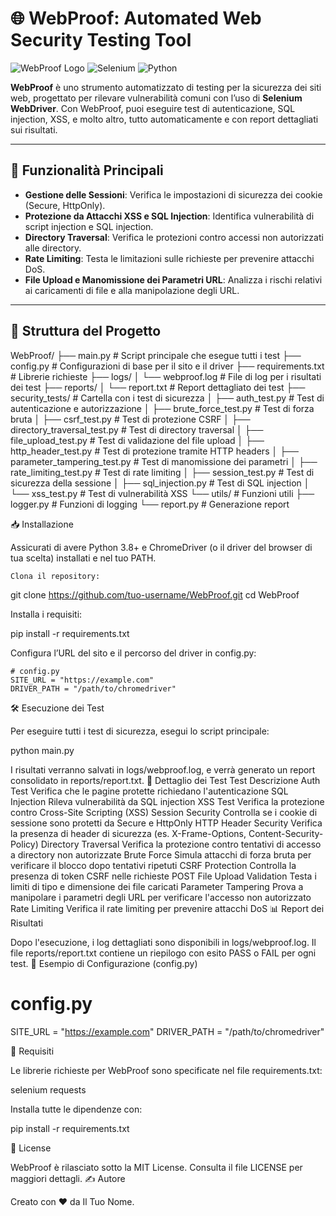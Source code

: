 # 🌐 WebProof: Automated Web Security Testing Tool

![WebProof Logo](https://img.shields.io/badge/WebProof-Automated%20Security%20Testing-blueviolet?style=for-the-badge)
![Selenium](https://img.shields.io/badge/Selenium-Automation%20Testing-success?style=for-the-badge&logo=selenium)
![Python](https://img.shields.io/badge/Python-3.8+-yellow?style=for-the-badge&logo=python)

**WebProof** è uno strumento automatizzato di testing per la sicurezza dei siti web, progettato per rilevare vulnerabilità comuni con l’uso di **Selenium WebDriver**. Con WebProof, puoi eseguire test di autenticazione, SQL injection, XSS, e molto altro, tutto automaticamente e con report dettagliati sui risultati.

---

## 🚀 Funzionalità Principali

- **Gestione delle Sessioni**: Verifica le impostazioni di sicurezza dei cookie (Secure, HttpOnly).
- **Protezione da Attacchi XSS e SQL Injection**: Identifica vulnerabilità di script injection e SQL injection.
- **Directory Traversal**: Verifica le protezioni contro accessi non autorizzati alle directory.
- **Rate Limiting**: Testa le limitazioni sulle richieste per prevenire attacchi DoS.
- **File Upload e Manomissione dei Parametri URL**: Analizza i rischi relativi ai caricamenti di file e alla manipolazione degli URL.

---

## 📂 Struttura del Progetto

WebProof/
├── main.py                   # Script principale che esegue tutti i test
├── config.py                 # Configurazioni di base per il sito e il driver
├── requirements.txt          # Librerie richieste
├── logs/
│   └── webproof.log          # File di log per i risultati dei test
├── reports/
│   └── report.txt            # Report dettagliato dei test
├── security_tests/           # Cartella con i test di sicurezza
│   ├── auth_test.py          # Test di autenticazione e autorizzazione
│   ├── brute_force_test.py   # Test di forza bruta
│   ├── csrf_test.py          # Test di protezione CSRF
│   ├── directory_traversal_test.py  # Test di directory traversal
│   ├── file_upload_test.py   # Test di validazione del file upload
│   ├── http_header_test.py   # Test di protezione tramite HTTP headers
│   ├── parameter_tampering_test.py  # Test di manomissione dei parametri
│   ├── rate_limiting_test.py # Test di rate limiting
│   ├── session_test.py       # Test di sicurezza della sessione
│   ├── sql_injection.py      # Test di SQL injection
│   └── xss_test.py           # Test di vulnerabilità XSS
└── utils/                    # Funzioni utili
    ├── logger.py             # Funzioni di logging
    └── report.py             # Generazione report

📥 Installazione

Assicurati di avere Python 3.8+ e ChromeDriver (o il driver del browser di tua scelta) installati e nel tuo PATH.

    Clona il repository:

git clone https://github.com/tuo-username/WebProof.git
cd WebProof

Installa i requisiti:

pip install -r requirements.txt

Configura l’URL del sito e il percorso del driver in config.py:

    # config.py
    SITE_URL = "https://example.com"
    DRIVER_PATH = "/path/to/chromedriver"

🛠️ Esecuzione dei Test

Per eseguire tutti i test di sicurezza, esegui lo script principale:

python main.py

I risultati verranno salvati in logs/webproof.log, e verrà generato un report consolidato in reports/report.txt.
🧪 Dettaglio dei Test
Test	Descrizione
Auth Test	Verifica che le pagine protette richiedano l'autenticazione
SQL Injection	Rileva vulnerabilità da SQL injection
XSS Test	Verifica la protezione contro Cross-Site Scripting (XSS)
Session Security	Controlla se i cookie di sessione sono protetti da Secure e HttpOnly
HTTP Header Security	Verifica la presenza di header di sicurezza (es. X-Frame-Options, Content-Security-Policy)
Directory Traversal	Verifica la protezione contro tentativi di accesso a directory non autorizzate
Brute Force	Simula attacchi di forza bruta per verificare il blocco dopo tentativi ripetuti
CSRF Protection	Controlla la presenza di token CSRF nelle richieste POST
File Upload Validation	Testa i limiti di tipo e dimensione dei file caricati
Parameter Tampering	Prova a manipolare i parametri degli URL per verificare l'accesso non autorizzato
Rate Limiting	Verifica il rate limiting per prevenire attacchi DoS
📊 Report dei Risultati

Dopo l'esecuzione, i log dettagliati sono disponibili in logs/webproof.log. Il file reports/report.txt contiene un riepilogo con esito PASS o FAIL per ogni test.
📝 Esempio di Configurazione (config.py)

# config.py
SITE_URL = "https://example.com"
DRIVER_PATH = "/path/to/chromedriver"

📜 Requisiti

Le librerie richieste per WebProof sono specificate nel file requirements.txt:

selenium
requests

Installa tutte le dipendenze con:

pip install -r requirements.txt

📖 License

WebProof è rilasciato sotto la MIT License. Consulta il file LICENSE per maggiori dettagli.
✍️ Autore

Creato con ❤️ da Il Tuo Nome.
